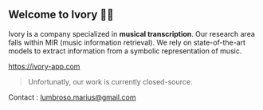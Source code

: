 ## Welcome to **Ivory** 🙋‍♀️

Ivory is a company specialized in **musical transcription**. Our research area falls within MIR (music information retrieval). We rely on state-of-the-art models to extract information from a symbolic representation of music.

https://ivory-app.com

> Unfortunatly, our work is currently closed-source.

Contact : lumbroso.marius@gmail.com


